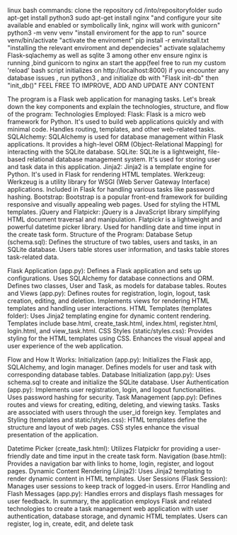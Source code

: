
linux bash commands:
clone the repository 
cd /into/repositoryfolder
sudo  apt-get install python3
sudo apt-get install nginx  "and configure your site available and enabled or symbolically link, nginx will work with gunicorn"
python3 -m venv venv "install enviroment for the app to run"
source venv/bin/activate "activate the enviroment"
pip install -r envinstall.txt "installing the relevant enviroment and dependecies"
activate sqlalachemy Flask-sqlachemy as well as sqlite 3 among other env
ensure nginx is running ,bind gunicorn to nginx an start the app(feel free to run my custom 'reload' bash script initializes on http://localhost:8000)
if you encounter any database issues , run python3 , and initialize db with "Flask init-db" then "init_db()"
FEEL FREE TO IMPROVE, ADD AND UPDATE ANY CONTENT

The program is a Flask web application for managing tasks.
 Let's break down the key components and explain the technologies, structure, and flow of the program:
Technologies Employed:
Flask:
Flask is a micro web framework for Python.
It's used to build web applications quickly and with minimal code.
Handles routing, templates, and other web-related tasks.
SQLAlchemy:
SQLAlchemy is used for database management within Flask applications.
It provides a high-level ORM (Object-Relational Mapping) for interacting with the SQLite database.
SQLite:
SQLite is a lightweight, file-based relational database management system.
It's used for storing user and task data in this application.
Jinja2:
Jinja2 is a template engine for Python.
It's used in Flask for rendering HTML templates.
Werkzeug:
Werkzeug is a utility library for WSGI (Web Server Gateway Interface) applications.
Included in Flask for handling various tasks like password hashing.
Bootstrap:
Bootstrap is a popular front-end framework for building responsive and visually appealing web pages.
Used for styling the HTML templates.
jQuery and Flatpickr:
jQuery is a JavaScript library simplifying HTML document traversal and manipulation.
Flatpickr is a lightweight and powerful datetime picker library.
Used for handling date and time input in the create task form.
Structure of the Program:
Database Setup (schema.sql):
Defines the structure of two tables, users and tasks, in an SQLite database.
Users table stores user information, and tasks table stores task-related data.

Flask Application (app.py):
Defines a Flask application and sets up configurations.
Uses SQLAlchemy for database connections and ORM.
Defines two classes, User and Task, as models for database tables.
Routes and Views (app.py):
Defines routes for registration, login, logout, task creation, editing, and deletion.
Implements views for rendering HTML templates and handling user interactions.
HTML Templates (templates folder):
Uses Jinja2 templating engine for dynamic content rendering.
Templates include base.html, create_task.html, index.html, register.html, login.html, and view_task.html.
CSS Styles (static/styles.css):
Provides styling for the HTML templates using CSS.
Enhances the visual appeal and user experience of the web application.



Flow and How It Works:
Initialization (app.py):
Initializes the Flask app, SQLAlchemy, and login manager.
Defines models for user and task with corresponding database tables.
Database Initialization (app.py):
Uses schema.sql to create and initialize the SQLite database.
User Authentication (app.py):
Implements user registration, login, and logout functionalities.
Uses password hashing for security.
Task Management (app.py):
Defines routes and views for creating, editing, deleting, and viewing tasks.
Tasks are associated with users through the user_id foreign key.
Templates and Styling (templates and static/styles.css):
HTML templates define the structure and layout of web pages.
CSS styles enhance the visual presentation of the application.

Datetime Picker (create_task.html):
Utilizes Flatpickr for providing a user-friendly date and time input in the create task form.
Navigation (base.html):
Provides a navigation bar with links to home, login, register, and logout pages.
Dynamic Content Rendering (Jinja2):
Uses Jinja2 templating to render dynamic content in HTML templates.
User Sessions (Flask Session):
Manages user sessions to keep track of logged-in users.
Error Handling and Flash Messages (app.py):
Handles errors and displays flash messages for user feedback.
In summary, the application employs Flask and related technologies to create a task management web application with user authentication, database storage, and dynamic HTML templates. Users can register, log in, create, edit, and delete task

